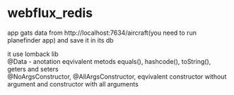# webflux_redis

app gats data from http://localhost:7634/aircraft(you need to run planefinder app)
and save it in its db

it use lomback lib\
@Data - anotation eqvivalent metods equals(), hashcode(), toString(), geters and seters\
@NoArgsConstructor, @AllArgsConstructor, eqvivalent constructor without argument and constructor with all arguments

